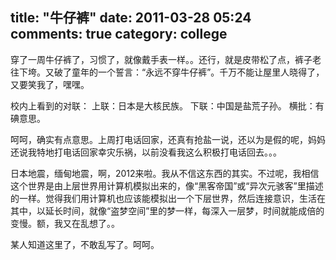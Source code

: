 title: "牛仔裤"
date: 2011-03-28 05:24
comments: true
category: college
--------------------


穿了一周牛仔裤了，习惯了，就像戴手表一样。。还行，就是皮带松了点，裤子老往下垮。又破了童年的一个誓言：“永远不穿牛仔裤”。千万不能让屋里人晓得了，又要笑我了，嘿嘿。

校内上看到的对联： 上联：日本是大核民族。 下联：中国是盐荒子孙。 横批：有碘意思。

呵呵，确实有点意思。上周打电话回家，还真有抢盐一说，还以为是假的呢，妈妈还说我特地打电话回家幸灾乐祸，以前没看我这么积极打电话回去。。。

<!-- more -->

日本地震，缅甸地震，啊，2012来啦。我从不信这东西的其实。不过呢，我相信这个世界是由上层世界用计算机模拟出来的，像“黑客帝国”或“异次元骇客”里描述的一样。觉得我们用计算机也应该能模拟出一个下层世界，然后连接意识，生活在其中，以延长时间，就像“盗梦空间”里的梦一样，每深入一层梦，时间就能成倍的变慢。额，我又在乱想了。。

某人知道这里了，不敢乱写了。呵呵。